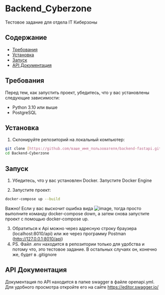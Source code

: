 # Backend_Cyberzone
Тестовое задание для отдела IT Киберзоны
## Содержание

- [Требования](#требования)
- [Установка](#установка)
- [Запуск](#запуск)
- [API Документация](#api-документация)


## Требования

Перед тем, как запустить проект, убедитесь, что у вас установлены следующие зависимости:

- Python 3.10 или выше
- PostgreSQL


## Установка

1. Склонируйте репозиторий на локальный компьютер:

```bash
git clone [https://github.com/ваше_имя_пользователя/backend-fastapi.git](https://github.com/Komissarich/Backend_Cyberzone)
cd Backend-Cyberzone
```
## Запуск
1. Убедитесь, что у вас установлен Docker. Запустите Docker Engine

2. Запустите проект:
 ```bash
docker-compose up --build
```
Важно! Если у вас выскочит ошибка вида ![image](https://github.com/user-attachments/assets/fc5045f7-11a6-4fef-aee2-3406afea9f5c), тогда просто выполните команду docker-compose down, а затем снова запустите проект с помощью docker-compose up.

3. Обратиться к Api можно через адресную строку браузера (localhost:8010/api) или же через программу Postman (http://127.0.0.1:8010/api)
4. PS. Файл .env находится в репозитории только для удобства и потому что, это тестовое задание. В остальных случаях он, конечно же, будет в .gitignore 


## API Документация

Документация по API находится в папке swagger в файле openapi.yml. Для удобного просмотра откройте его на сайте https://editor.swagger.io/


